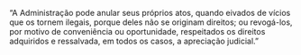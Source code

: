 “A Administração pode anular seus próprios atos, quando eivados de vícios que os tornem ilegais, porque deles não se originam direitos; ou revogá-los, por motivo de conveniência ou oportunidade, respeitados os direitos adquiridos e ressalvada, em todos os casos, a apreciação judicial.”